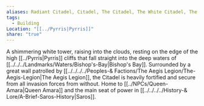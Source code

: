 ```yaml
---
aliases: Radiant Citadel, Citadel, The Citadel, The White Citadel, The Radiant White Citadel, The White Tower
tags:
  - Building
Location: "[[../Pyrris|Pyrris]]"
share: "true"
---
```


A shimmering white tower, raising into the clouds, resting on the edge of the high [[../Pyrris|Pyrris]] cliffs that fall straight into the deep waters of [[../../../Landmarks/Waters/Bishop's-Bay|Bishop's Bay]]. Surrounded by a great wall patrolled by [[../../../../Peoples-& Factions/The Aegis Legion/The-Aegis-Legion|The Aegis Legion]], the Citadel is heavily fortified and secure from all invasion forces from without. Home to [[../NPCs/Queen-Amara|Queen Amara]] and the main seat of power in [[../../../../History-& Lore/A-Brief-Saros-History|Saros]].